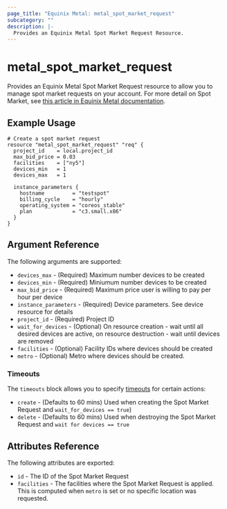```yaml
---
page_title: "Equinix Metal: metal_spot_market_request"
subcategory: ""
description: |-
  Provides an Equinix Metal Spot Market Request Resource.
---
```


# metal\_spot\_market\_request

Provides an Equinix Metal Spot Market Request resource to allow you to
manage spot market requests on your account. For more detail on Spot Market, see [this article in Equinix Metal documentation](https://metal.equinix.com/developers/docs/deploy/spot-market/).

## Example Usage

```hcl
# Create a spot market request
resource "metal_spot_market_request" "req" {
  project_id    = local.project_id
  max_bid_price = 0.03
  facilities    = ["ny5"]
  devices_min   = 1
  devices_max   = 1

  instance_parameters {
    hostname         = "testspot"
    billing_cycle    = "hourly"
    operating_system = "coreos_stable"
    plan             = "c3.small.x86"
  }
}
```

## Argument Reference

The following arguments are supported:

* `devices_max` - (Required) Maximum number devices to be created
* `devices_min` - (Required) Miniumum number devices to be created
* `max_bid_price` - (Required) Maximum price user is willing to pay per hour per device
* `instance_parameters` - (Required) Device parameters. See device resource for details
* `project_id` - (Required) Project ID
* `wait_for_devices` - (Optional) On resource creation - wait until all desired devices are active, on resource destruction - wait until devices are removed
* `facilities` - (Optional) Facility IDs where devices should be created
* `metro` - (Optional) Metro where devices should be created.

### Timeouts

The `timeouts` block allows you to specify [timeouts](https://www.terraform.io/docs/configuration/resources.html#operation-timeouts) for certain actions:

* `create` - (Defaults to 60 mins) Used when creating the Spot Market Request and `wait_for_devices == true`)
* `delete` - (Defaults to 60 mins) Used when destroying the Spot Market Request and `wait for devices == true`

## Attributes Reference

The following attributes are exported:

* `id` - The ID of the Spot Market Request
* `facilities` - The facilities where the Spot Market Request is applied. This is computed when `metro` is set or no specific location was requested.
